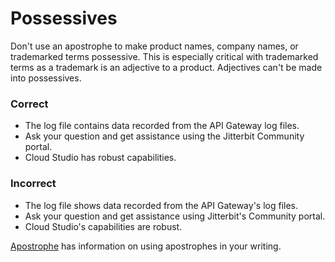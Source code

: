 ﻿# Possessives

Don't use an apostrophe to make product names, company names, or trademarked terms possessive. This is especially
critical with trademarked terms as a trademark is an adjective to a product. Adjectives can't be made into
possessives.

### Correct
- The log file contains data recorded from the API Gateway log files.
- Ask your question and get assistance using the Jitterbit Community portal.
- Cloud Studio has robust capabilities.

### Incorrect
- The log file shows data recorded from the API Gateway's log files.
- Ask your question and get assistance using Jitterbit's Community portal.
- Cloud Studio's capabilities are robust.

[Apostrophe](apostrophes.md) has information on using apostrophes in your writing.

